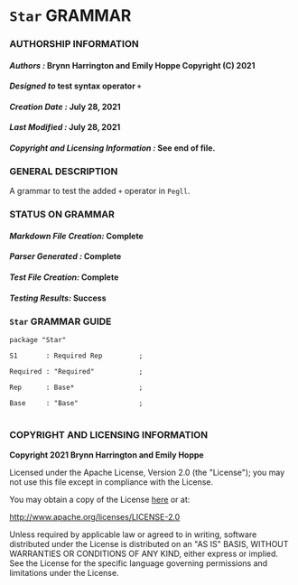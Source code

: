 # **`Star` GRAMMAR**

### **AUTHORSHIP INFORMATION**
#### *Authors :* Brynn Harrington and Emily Hoppe Copyright (C) 2021
#### *Designed to* test syntax operator `+`
#### *Creation Date :* July 28, 2021 
#### *Last Modified :* July 28, 2021
#### *Copyright and Licensing Information :* See end of file.

### **GENERAL DESCRIPTION**
A grammar to test the added `+` operator in `Pegll`.

### **STATUS ON GRAMMAR**
#### *Markdown File Creation:* Complete
#### *Parser Generated :* Complete
#### *Test File Creation:* Complete
#### *Testing Results:* Success

### **`Star` GRAMMAR GUIDE**

```
package "Star"

S1       : Required Rep         ;

Required : "Required"           ;

Rep      : Base*                ;

Base     : "Base"               ;
```

#
### **COPYRIGHT AND LICENSING INFORMATION**
**Copyright 2021 Brynn Harrington and Emily Hoppe**

Licensed under the Apache License, Version 2.0 (the "License"); you may not use this file except in compliance with the License.

You may obtain a copy of the License [here](http://www.apache.org/licenses/LICENSE-2.0) or at:

http://www.apache.org/licenses/LICENSE-2.0

Unless required by applicable law or agreed to in writing, software distributed under the License is distributed on an "AS IS" BASIS, WITHOUT WARRANTIES OR CONDITIONS OF ANY KIND, either express or implied. See the License for the specific language governing permissions and limitations under the License.
